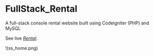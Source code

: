 # FullStack_Rental
A full-stack console rental website built using Codeigniter (PHP) and MySQL

See live *[Rental](https://rentalpemweb.herokuapp.com/)*.

!(ss_home.png)
